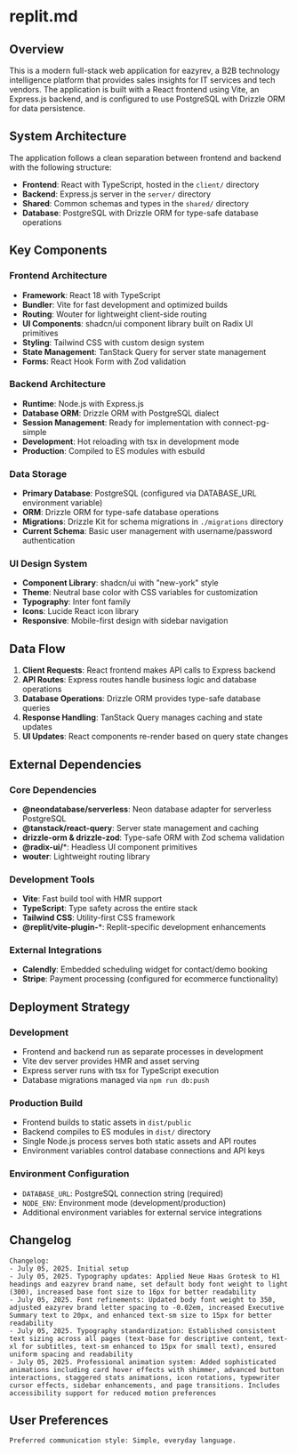 # replit.md

## Overview

This is a modern full-stack web application for eazyrev, a B2B technology intelligence platform that provides sales insights for IT services and tech vendors. The application is built with a React frontend using Vite, an Express.js backend, and is configured to use PostgreSQL with Drizzle ORM for data persistence.

## System Architecture

The application follows a clean separation between frontend and backend with the following structure:

- **Frontend**: React with TypeScript, hosted in the `client/` directory
- **Backend**: Express.js server in the `server/` directory  
- **Shared**: Common schemas and types in the `shared/` directory
- **Database**: PostgreSQL with Drizzle ORM for type-safe database operations

## Key Components

### Frontend Architecture
- **Framework**: React 18 with TypeScript
- **Bundler**: Vite for fast development and optimized builds
- **Routing**: Wouter for lightweight client-side routing
- **UI Components**: shadcn/ui component library built on Radix UI primitives
- **Styling**: Tailwind CSS with custom design system
- **State Management**: TanStack Query for server state management
- **Forms**: React Hook Form with Zod validation

### Backend Architecture  
- **Runtime**: Node.js with Express.js
- **Database ORM**: Drizzle ORM with PostgreSQL dialect
- **Session Management**: Ready for implementation with connect-pg-simple
- **Development**: Hot reloading with tsx in development mode
- **Production**: Compiled to ES modules with esbuild

### Data Storage
- **Primary Database**: PostgreSQL (configured via DATABASE_URL environment variable)
- **ORM**: Drizzle ORM for type-safe database operations
- **Migrations**: Drizzle Kit for schema migrations in `./migrations` directory
- **Current Schema**: Basic user management with username/password authentication

### UI Design System
- **Component Library**: shadcn/ui with "new-york" style
- **Theme**: Neutral base color with CSS variables for customization  
- **Typography**: Inter font family
- **Icons**: Lucide React icon library
- **Responsive**: Mobile-first design with sidebar navigation

## Data Flow

1. **Client Requests**: React frontend makes API calls to Express backend
2. **API Routes**: Express routes handle business logic and database operations
3. **Database Operations**: Drizzle ORM provides type-safe database queries
4. **Response Handling**: TanStack Query manages caching and state updates
5. **UI Updates**: React components re-render based on query state changes

## External Dependencies

### Core Dependencies
- **@neondatabase/serverless**: Neon database adapter for serverless PostgreSQL
- **@tanstack/react-query**: Server state management and caching
- **drizzle-orm & drizzle-zod**: Type-safe ORM with Zod schema validation
- **@radix-ui/***: Headless UI component primitives
- **wouter**: Lightweight routing library

### Development Tools
- **Vite**: Fast build tool with HMR support
- **TypeScript**: Type safety across the entire stack
- **Tailwind CSS**: Utility-first CSS framework
- **@replit/vite-plugin-***: Replit-specific development enhancements

### External Integrations
- **Calendly**: Embedded scheduling widget for contact/demo booking
- **Stripe**: Payment processing (configured for ecommerce functionality)

## Deployment Strategy

### Development
- Frontend and backend run as separate processes in development
- Vite dev server provides HMR and asset serving
- Express server runs with tsx for TypeScript execution
- Database migrations managed via `npm run db:push`

### Production Build
- Frontend builds to static assets in `dist/public`
- Backend compiles to ES modules in `dist/` directory
- Single Node.js process serves both static assets and API routes
- Environment variables control database connections and API keys

### Environment Configuration
- `DATABASE_URL`: PostgreSQL connection string (required)
- `NODE_ENV`: Environment mode (development/production)
- Additional environment variables for external service integrations

## Changelog
```
Changelog:
- July 05, 2025. Initial setup
- July 05, 2025. Typography updates: Applied Neue Haas Grotesk to H1 headings and eazyrev brand name, set default body font weight to light (300), increased base font size to 16px for better readability
- July 05, 2025. Font refinements: Updated body font weight to 350, adjusted eazyrev brand letter spacing to -0.02em, increased Executive Summary text to 20px, and enhanced text-sm size to 15px for better readability
- July 05, 2025. Typography standardization: Established consistent text sizing across all pages (text-base for descriptive content, text-xl for subtitles, text-sm enhanced to 15px for small text), ensured uniform spacing and readability
- July 05, 2025. Professional animation system: Added sophisticated animations including card hover effects with shimmer, advanced button interactions, staggered stats animations, icon rotations, typewriter cursor effects, sidebar enhancements, and page transitions. Includes accessibility support for reduced motion preferences
```

## User Preferences
```
Preferred communication style: Simple, everyday language.
```